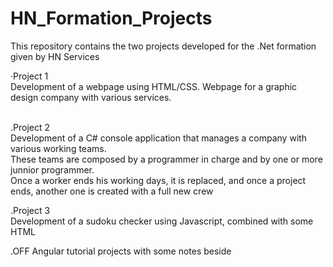 # HN_Formation_Projects
This repository contains the two projects developed for the .Net formation given by HN Services

·Project 1<br/>
  Development of a webpage using HTML/CSS. Webpage for a graphic design company with various services.<br/><br/>
  
.Project 2<br/>
  Development of a C# console application that manages a company with various working teams. <br/>
  These teams are composed by a programmer in charge and by one or more junnior programmer. <br/>
  Once a worker ends his working days, it is replaced, and once a project ends, another one is created with a full new crew
 
.Project 3<br/>
  Development of a sudoku checker using Javascript, combined with some HTML
  
.OFF
  Angular tutorial projects with some notes beside
